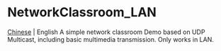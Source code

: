 # NetworkClassroom_LAN
 [Chinese](https://gitee.com/zty199/NetworkClassroom_LAN) | English
 A simple network classroom Demo based on UDP Multicast, including basic multimedia transmission. Only works in LAN.

